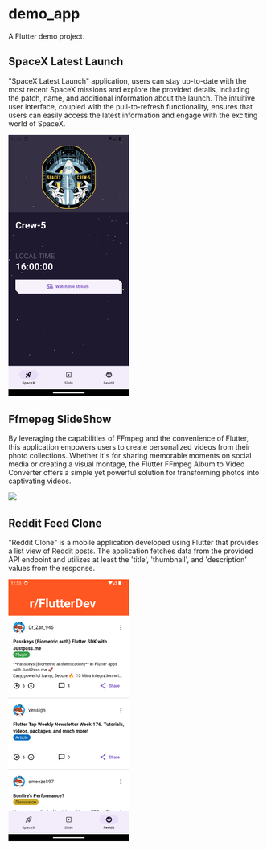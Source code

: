# demo_app

A Flutter demo project.

## SpaceX Latest Launch

"SpaceX Latest Launch" application, users can stay up-to-date with the most recent SpaceX missions and explore the provided details, including the patch, name, and additional information about the launch. The intuitive user interface, coupled with the pull-to-refresh functionality, ensures that users can easily access the latest information and engage with the exciting world of SpaceX.

<img src="/assets/screenshots/spacex.png" width="240">

## Ffmepeg SlideShow

By leveraging the capabilities of FFmpeg and the convenience of Flutter, this application empowers users to create personalized videos from their photo collections. Whether it's for sharing memorable moments on social media or creating a visual montage, the Flutter FFmpeg Album to Video Converter offers a simple yet powerful solution for transforming photos into captivating videos.

<img src="/assets/screenshots/slide.gif" width="240">

## Reddit Feed Clone

"Reddit Clone" is a mobile application developed using Flutter that provides a list view of Reddit posts. The application fetches data from the provided API endpoint and utilizes at least the 'title', 'thumbnail', and 'description' values from the response.

<img src="/assets/screenshots/reddit.png" width="240">
